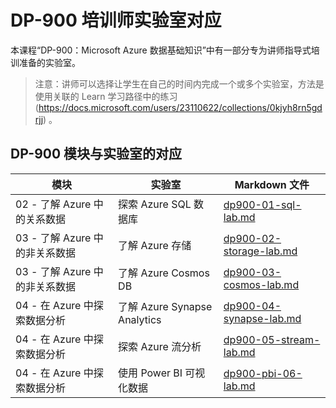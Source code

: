 # DP-900 培训师实验室对应

本课程“DP-900：Microsoft Azure 数据基础知识”中有一部分专为讲师指导式培训准备的实验室。 

> 注意：讲师可以选择让学生在自己的时间内完成一个或多个实验室，方法是使用关联的 Learn 学习路径中的练习 (https://docs.microsoft.com/users/23110622/collections/0kjyh8rn5gdrjj) 。 

## DP-900 模块与实验室的对应

| 模块 | 实验室 | Markdown 文件 |
| --- | --- | --- |
| 02 - 了解 Azure 中的关系数据 | 探索 Azure SQL 数据库 | [dp900-01-sql-lab.md](https://github.com/MicrosoftLearning/DP-900T00A-Azure-Data-Fundamentals/blob/master/Instructions/Labs/dp900-01-sql-lab.md) |
| 03 - 了解 Azure 中的非关系数据 | 了解 Azure 存储 | [dp900-02-storage-lab.md](https://github.com/MicrosoftLearning/DP-900T00A-Azure-Data-Fundamentals/blob/master/Instructions/Labs/dp900-02-storage-lab.md) |
| 03 - 了解 Azure 中的非关系数据| 了解 Azure Cosmos DB  | [dp900-03-cosmos-lab.md](https://github.com/MicrosoftLearning/DP-900T00A-Azure-Data-Fundamentals/blob/master/Instructions/Labs/dp900-03-cosmos-lab.md) |
| 04 - 在 Azure 中探索数据分析 | 了解 Azure Synapse Analytics | [dp900-04-synapse-lab.md](https://github.com/MicrosoftLearning/DP-900T00A-Azure-Data-Fundamentals/blob/master/Instructions/Labs/dp900-04-synapse-lab.md) |
| 04 - 在 Azure 中探索数据分析 | 探索 Azure 流分析 | [dp900-05-stream-lab.md](https://github.com/MicrosoftLearning/DP-900T00A-Azure-Data-Fundamentals/blob/master/Instructions/Labs/dp900-05-stream-lab.md) |
| 04 - 在 Azure 中探索数据分析 | 使用 Power BI 可视化数据 | [dp900-pbi-06-lab.md](https://github.com/MicrosoftLearning/DP-900T00A-Azure-Data-Fundamentals/blob/master/Instructions/Labs/dp900-pbi-06-lab.md) |
